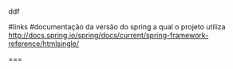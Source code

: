 ddf

#links
#documentação da versão do spring a qual o projeto utiliza
http://docs.spring.io/spring/docs/current/spring-framework-reference/htmlsingle/

===
